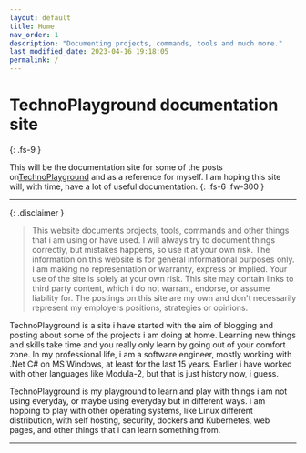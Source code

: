 ```yaml
---
layout: default
title: Home
nav_order: 1
description: "Documenting projects, commands, tools and much more."
last_modified_date: 2023-04-16 19:18:05
permalink: /
---
```


# TechnoPlayground documentation site
{: .fs-9 }

This will be the documentation site for some of the posts on[TechnoPlayground] and as a reference for myself. I am hoping this site will, with time, have a lot of useful documentation.
{: .fs-6 .fw-300 }

---

{: .disclaimer }
> This website documents projects, tools, commands and other things that i am using or have used. I will always try to document things correctly, but mistakes happens, so use it at your own risk. The information on this website is for general informational purposes only. I am making no representation or warranty, express or implied. Your use of the site is solely at your own risk. This site may contain links to third party content, which i do not warrant, endorse, or assume liability for.
The postings on this site are my own and don't necessarily represent my employers positions, strategies or opinions.

TechnoPlayground is a site i have started with the aim of blogging and posting about some of the projects i am doing at home. Learning new things and skills take time and you really only learn by going out of your comfort zone.
In my professional life, i am a software engineer, mostly working with .Net C# on MS Windows, at least for the last 15 years. Earlier i have worked with other languages like Modula-2, but that is just history now, i guess.


TechnoPlayground is my playground to learn and play with things i am not using everyday, or maybe using everyday but in different ways. i am hopping to play with other operating systems, like Linux different distribution, with self hosting, security, dockers and Kubernetes, web pages, and other things that i can learn something from.


----

[TechnoPlayground]: https://TechnoPlayground.net